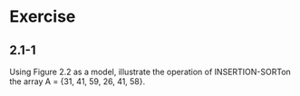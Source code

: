# Exercise
## 2.1-1
Using Figure 2.2 as a model, illustrate the operation of INSERTION-SORTon the array A = {31, 41, 59, 26, 41, 58}.
